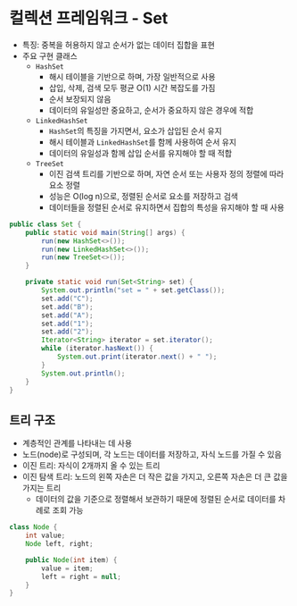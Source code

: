 # 컬렉션 프레임워크 - Set
- 특징: 중복을 허용하지 않고 순서가 없는 데이터 집합을 표현
- 주요 구현 클래스
  - `HashSet`
    - 해시 테이블을 기반으로 하며, 가장 일반적으로 사용
    - 삽입, 삭제, 검색 모두 평균 O(1) 시간 복잡도를 가짐
    - 순서 보장되지 않음
    - 데이터의 유일성만 중요하고, 순서가 중요하지 않은 경우에 적합
  - `LinkedHashSet`
    - `HashSet`의 특징을 가지면서, 요소가 삽입된 순서 유지
    - 해시 테이블과 `LinkedHashSet`를 함께 사용하여 순서 유지
    - 데이터의 유일성과 함께 삽입 순서를 유지해야 할 때 적합
  - `TreeSet` 
    - 이진 검색 트리를 기반으로 하며, 자연 순서 또는 사용자 정의 정렬에 따라 요소 정렬
    - 성능은 O(log n)으로, 정렬된 순서로 요소를 저장하고 검색
    - 데이터들을 정렬된 순서로 유지하면서 집합의 특성을 유지해야 할 때 사용
```java
public class Set {
    public static void main(String[] args) {
        run(new HashSet<>());
        run(new LinkedHashSet<>());
        run(new TreeSet<>());
    }

    private static void run(Set<String> set) {
        System.out.println("set = " + set.getClass());
        set.add("C");
        set.add("B");
        set.add("A");
        set.add("1");
        set.add("2");
        Iterator<String> iterator = set.iterator();
        while (iterator.hasNext()) {
            System.out.print(iterator.next() + " ");
        }
        System.out.println();
    }
}
```
## 트리 구조
- 계층적인 관계를 나타내는 데 사용
- 노드(node)로 구성되며, 각 노드는 데이터를 저장하고, 자식 노드를 가질 수 있음
- 이진 트리: 자식이 2개까지 올 수 있는 트리 
- 이진 탐색 트리: 노드의 왼쪽 자손은 더 작은 값을 가지고, 오른쪽 자손은 더 큰 값을 가지는 트리
  - 데이터의 값을 기준으로 정렬해서 보관하기 때문에 정렬된 순서로 데이터를 차례로 조회 가능
```java
class Node {
    int value;
    Node left, right;

    public Node(int item) {
        value = item;
        left = right = null;
    }
}
```